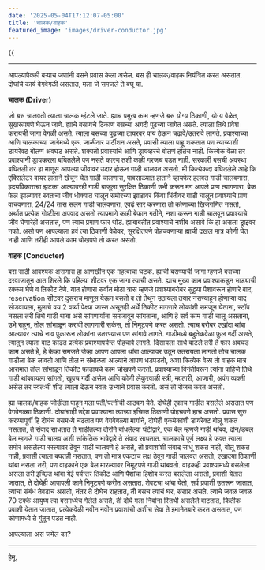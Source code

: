 ```yaml
---
date: '2025-05-04T17:12:07-05:00'
title: 'चालक/वाहक'
featured_image: 'images/driver-conductor.jpg'
---
```


{{<audio src="audio/driver-conductor.wav">}}
<!--more-->
---

आपल्यापैक्की बऱ्याच जणांनी बसने प्रवास केला असेल. बस ही चालक/वाहक नियंत्रित करत असतात. दोघांचे कार्य वेगवेगळी असतात, मला जे समजले ते बघू या.

**चालक (Driver)**

जो बस चालवतो त्याला चालक म्हंटले जाते. ह्याच प्रमुख काम म्हणजे बस योग्य ठिकाणी, योग्य वेळेत, सुखरूपपणे घेऊन जाणे. ह्याचे बसायचे ठिकाण बसच्या अगदी पुढच्या जागेत असते. त्याला तिथे प्रवेश करायची जागा वेगळी असते. त्याला बसच्या पुढच्या टायरवर पाय ठेऊन चढावे/उतरावे लागते. प्रवाश्याच्या आणि चालकाच्या जागेमध्ये एक. जाळीदार पार्टीशन असते, प्रवासी त्याला पाहू शकतात पण त्याच्याशी डायरेक्ट बोलणं अवघड असते. शक्यतो प्रवास्यांचे आणि ड्रायव्हरचे बोलणं होतंच नाही. कित्येक वेळा तर प्रवाश्यानी ड्रायव्हरला बघितलेले पण नसते कारण तशी काही गरजच पडत नाही. सरकारी बसची अवस्था बघितली तर हा माणूस आपल्या जीवावर उदार होऊन गाडी चालवत असतो. मी कित्येकदा बघितलेले आहे कि एक्सिलेटर वायर हाताने खेचून घेत गाडी चालणारा, पावसाळ्यात हाताने व्हायफेर हलवत गाडी चालवणारा, हृदयविकाराचा झटका आल्यावरही गाडी बाजूला सुरक्षित ठिकाणी उभी करून मग आपले प्राण त्यागणारा, ब्रेक फेल झाल्यावर स्वतःचा जीव धोक्यात घालून समोरच्या झाडावर किंवा भिंतीवर गाडी घालून प्रवाश्याचे प्राण वाचवणारा, 24/24 तास सलग गाडी चालवणारा, एवढं सार करणारा तो कोणाच्या खिजगणित नसतो, अर्थात प्रत्येक गोष्टीला अपवाद असतो त्याप्रमाणे काही बेफान गतीने, नशा करून गाडी चालवून प्रवाश्याचे जीव घेणारेही असतात, पण त्याच प्रमाण फार थोडं. ह्याबाबतीत प्रवाश्याचे नशीब असावे कि हा असला ड्राइवर नको. असो पण आपल्याला हवं त्या ठिकाणी वेळेवर, सुरक्षितपणे पोहचवणाऱ्या ह्याची दखल मात्र कोणी घेत नाही आणि तरीही आपले काम चोखपणे तो करत असतो.

**वाहक (Conducter)**

बस साठी आवश्यक असणारा हा आणखीन एक महत्वाचा घटक. ह्याची बसण्याची जागा म्हणजे बसच्या दरवाजातून आत शिरले कि पहिल्या शीटवर एक जागा त्याची असते. ह्याच मुख्य काम प्रवाश्याकडून भाड्याची रक्कम घेणे व तिकीट देणे. यात होणारा सर्वात मोठा त्रास म्हणजे प्रवाश्याबरोबर सुट्टया पैशावरून होणारे वाद, reservation सीटवर दुसराच माणूस येऊन बसतो व तो तेथून उठायला तयार नसण्याहून होणाऱ्या वाद सोडवायला, मुलाचे वय 2 वर्ष्या पेक्ष्या जास्त असूनही अर्धे तिकीट मागणारे लोकांशी समजून घेताना, स्टॉप नसला तरी तिथे गाडी थांबा असे सांगणार्यांना समजावून सांगताना, आणि हे सर्व काम गाडी चालू असताना, उभे राहून, तोल सांभाळून करावी लागणारी सर्कस, तो निमूटपणे करत असतो. त्याच बरोबर एखांदा थांबा आल्यावर त्याचे नाव पुकारून लोकांना उतरण्यास पण सांगावे लागते. गाडीमध्ये बहुतेकवेळा फुल गर्दी असते, त्यातुन त्याला वाट काढत प्रत्येक प्रवाश्यापर्यन्त पोहचावे लागते. दिसायला साधे वाटले तरी ते फार अवघड काम असते हे, हे केव्हा समजते जेव्हा आपण आपला थांबा आल्यावर उठून उतरायला लागतो तोच चालक गाडीला ब्रेक लावतो आणि तोल न संभाळता आल्याने आपण धडपडतो, अशा कित्येक वेळा तो वाहक मात्र आरामात तोल सांभाळून तिकीट फाडायचे काम चोखपणे करतो. प्रवाश्याच्या विनंतीवरून त्यांना पाहिजे तिथे गाडी थांबवायला सांगतो, खूपच गर्दी असेल आणि कोणी लेकुरवाळी स्त्री, म्हातारी, आजारी, अपंग व्यक्ती असेल तर स्वतःची शीट त्याला देऊन स्वतः उभ्याने प्रवास करतो. असं तो रोजच करत असतो.

ह्या चालक/वाहक जोडीला पाहून मला पती/पत्नीची आठवण येते. दोघेही एकाच गाडीत बसलेले असतात पण वेगवेगळ्या ठिकाणी. दोघांचाही उद्देश प्रवाश्याना त्याच्या इच्छित ठिकाणी पोहचवणे हाच असतो. प्रवास सुरु करण्यापूर्वी हि दोघंच बसमध्ये चढतात पण वेगवेगळ्या मार्गाने, दोघेही एकमेकांशी डायरेक्ट बोलू शकत नसतात, ते संवाद साधतात ते गाडीतल्या दोरीने बांधलेल्या घंटीद्वारे, एक बेल म्हणजे गाडी थांबव, दोन/डबल बेल म्हणजे गाडी चालव अशी सांकेतिक भाषेद्वारे ते संवाद साधतात. चालकाचे पूर्ण लक्ष्य हे फक्त त्याला समोर असलेल्या रस्त्यावर ठेवून गाडी चालवणे हे असते, तो प्रवाशांशी संवाद साधू शकत नाही, बोलू शकत नाही, प्रवासी त्याला बघतही नसतात, पण तो मात्र एकटाच लक्ष ठेवून गाडी चालवत असतो, एखादया ठिकाणी थांबा नसला तरी, पण वाहकाने एक बेल मारल्यावर निमूटपणे गाडी थांबवतो. वाहकही प्रवाश्यामध्ये बसलेला असला तरी इच्छित थांबा येई पर्यन्तर तिकीट आणि पैशांचा हिशोब करत बसलेला असतो, प्रवाशी येतात जातात, ते दोघेही आपापली कामे निमूटपणे करीत असतात. शेवटचा थांबा येतो, सर्व प्रवाशी उतरून जातात, त्यांचा संबंध तेवढाच असतो, नंतर ते दोघेच राहतात, ती बसच त्यांचं घर, संसार असते. त्याचे जवळ जवळ 70 टक्के आयुष्य त्या बसमध्येच गेलेले असते, ती दोघे मला निर्वाना स्तिथी असलेले वाटतात, कितीक प्रवाशी येतात जातात, प्रत्येकवेळी नवीन नवीन प्रवाशांची अशीच सेवा ते इमानेतबारे करत असतात, पण कोणामध्ये ते गुंतून पडत नाही.

आपल्याला असं जमेल का?

---
हेमू.
